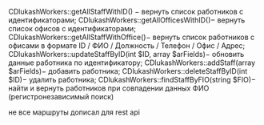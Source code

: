 CDlukashWorkers::getAllStaffWithID() − вернуть список работников с идентификаторами;
CDlukashWorkers::getAllOfficesWithID()− вернуть список офисов с идентификаторами;
CDlukashWorkers::getAllStaffWithOffice()− вернуть список работников с офисами в формате ID / ФИО / Должность /
Телефон / Офис / Адрес;
CDlukashWorkers::updateStaffByID(int $ID, array $arFields)− обновить данные работника по идентификатору;
CDlukashWorkers::addStaff(array $arFields)− добавить работника;
CDlukashWorkers::deleteStaffByID(int $ID)− удалить работника;
CDlukashWorkers::findStaffByFIO(string $FIO)− найти и вернуть работников при совпадении данных ФИО
(регистронезависимый поиск)

не все маршруты дописал для rest api